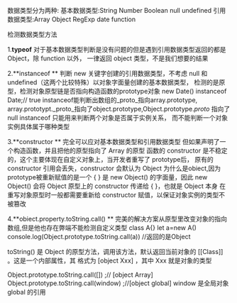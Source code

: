数据类型分为两种:
基本数据类型:String  Number  Boolean  null  undefined
引用数据类型:Array Object  RegExp date function

检测数据类型方法

1.**typeof**  对于基本数据类型判断是没有问题的但是遇到引用数据类型返回的都是Object，除 function 以外，
⼀律返回 object 类型，不是我们想要的结果

2.**instanceof **  判断 new 关键字创建的引用数据类型，不考虑 null 和 undefined（这两个比较特殊）以对象字面量创建的基本数据类型，
检测的是原型，检测对象原型链是否指向构造函数的prototype对象
new Date() instanceof Date;// true
instanceof能判断出数组的_proto_指向array.prototype,  array.prototypt._proto_指向了object.prototype,Object.prototype._proto_ 指向了null
instanceof 只能⽤来判断两个对象是否属于实例关系， ⽽不能判断⼀个对象实例具体属于哪种类型

3.**constructor ** 完全可以应对基本数据类型和引用数据类型 但如果声明了一个构造函数，并且把他的原型指向了 Array 的原型
 函数的 constructor 是不稳定的，这个主要体现在⾃定义对象上，当开发者重写了 prototype后，
原有的 constructor 引⽤会丢失，constructor 会默认为 Object
为什么是obiect,因为prototype被重新赋值的是一个 { } 是 new Object() 的字⾯量，因此 new Object() 会将
Object 原型上的 constructor 传递给 { }，也就是 Object 本身
在重写对象原型时⼀般都需要重新给 constructor 赋值，以保证对象实例的类型不被篡改

4.**obiect.property.toString.call() ** 完美的解决方案从原型里改变对象的指向数组,但是他也存在弊端不能检测自定义类型
        class A{}
        let a=new A()
        console.log(Object.prototype.toString.call(a))   //返回的是Object

toString() 是 Object 的原型⽅法，调⽤该⽅法，默认返回当前对象的 [[Class]] 。这是⼀个内部属性，其
格式为 [object Xxx] ，其中 Xxx 就是对象的类型

Object.prototype.toString.call([]) ;// [object Array]
Object.prototype.toString.call(window) ;//[object global] window 是全局对象global 的引⽤

